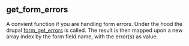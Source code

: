 ## get_form_errors

A convient function if you are handling form errors. Under the hood the drupal [form_get_errors](https://api.drupal.org/api/drupal/includes%21form.inc/function/form_get_errors/7) is called.
The result is then mapped upon a new array index by the form field name, with the error(s) as value.
